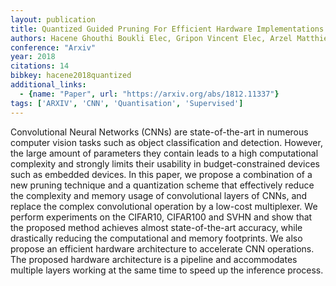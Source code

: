 ```yaml
---
layout: publication
title: Quantized Guided Pruning For Efficient Hardware Implementations Of Convolutional Neural Networks
authors: Hacene Ghouthi Boukli Elec, Gripon Vincent Elec, Arzel Matthieu Elec, Farrugia Nicolas Elec, Bengio Yoshua Diro
conference: "Arxiv"
year: 2018
citations: 14
bibkey: hacene2018quantized
additional_links:
  - {name: "Paper", url: "https://arxiv.org/abs/1812.11337"}
tags: ['ARXIV', 'CNN', 'Quantisation', 'Supervised']
---
```

Convolutional Neural Networks (CNNs) are state-of-the-art in numerous
computer vision tasks such as object classification and detection. However, the
large amount of parameters they contain leads to a high computational
complexity and strongly limits their usability in budget-constrained devices
such as embedded devices. In this paper, we propose a combination of a new
pruning technique and a quantization scheme that effectively reduce the
complexity and memory usage of convolutional layers of CNNs, and replace the
complex convolutional operation by a low-cost multiplexer. We perform
experiments on the CIFAR10, CIFAR100 and SVHN and show that the proposed method
achieves almost state-of-the-art accuracy, while drastically reducing the
computational and memory footprints. We also propose an efficient hardware
architecture to accelerate CNN operations. The proposed hardware architecture
is a pipeline and accommodates multiple layers working at the same time to
speed up the inference process.
